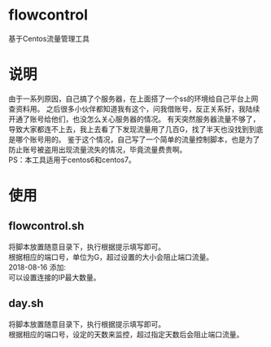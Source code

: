 # flowcontrol
基于Centos流量管理工具
# 说明
由于一系列原因，自己搞了个服务器，在上面搭了一个ss的环境给自己平台上网查资料用。 之后很多小伙伴都知道我有这个，问我借账号，反正关系好，我陆续开通了账号给他们，也没怎么关心服务器的情况。 有天突然服务器流量不够了，导致大家都连不上去，我上去看了下发现流量用了几百G，找了半天也没找到到底是哪个账号用的。 鉴于这个情况，自己写了一个简单的流量控制脚本，也是为了防止账号被盗用出现流量流失的情况，毕竟流量费贵啊。<br>
PS：本工具适用于centos6和centos7。<br>
# 使用
## flowcontrol.sh
将脚本放置随意目录下，执行根据提示填写即可。<br>
根据相应的端口号，单位为G，超过设置的大小会阻止端口流量。<br>
2018-08-16
添加:<br>
可以设置连接的IP最大数量。<br>
## day.sh
将脚本放置随意目录下，执行根据提示填写即可。<br>
根据相应的端口号，设定的天数来监控，超过指定天数后会阻止端口流量。<br>
